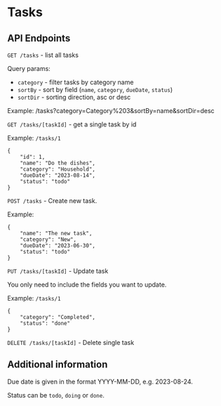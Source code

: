 # Tasks

## API Endpoints

`GET /tasks` - list all tasks

Query params:

- `category` - filter tasks by category name
- `sortBy` - sort by field (`name`, `category`, `dueDate`, `status`)
- `sortDir` - sorting direction, asc or desc

Example: /tasks?category=Category%203&sortBy=name&sortDir=desc

`GET /tasks/[taskId]` - get a single task by id

Example: `/tasks/1`

```
{
    "id": 1,
    "name": "Do the dishes",
    "category": "Household",
    "dueDate": "2023-08-14",
    "status": "todo"
}
```

`POST /tasks` - Create new task.

Example:

```
{
    "name": "The new task",
    "category": "New",
    "dueDate": "2023-06-30",
    "status": "todo"
}
```

`PUT /tasks/[taskId]` - Update task

You only need to include the fields you want to update.

Example: `/tasks/1`

```
{
    "category": "Completed",
    "status": "done"
}
```

`DELETE /tasks/[taskId]` - Delete single task

## Additional information

Due date is given in the format YYYY-MM-DD, e.g. 2023-08-24.

Status can be `todo`, `doing` or `done`.

